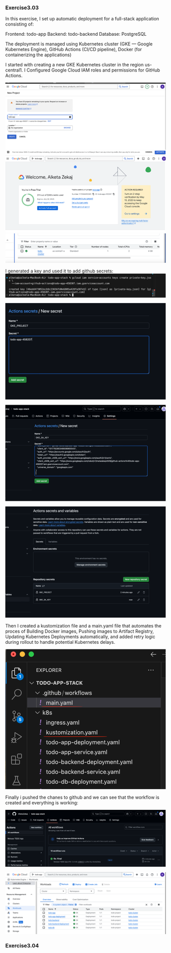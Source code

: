 ### Exercise3.03

In this exercise, I set up automatic deployment for a full-stack application consisting of:

Frontend: todo-app
Backend: todo-backend
Database: PostgreSQL

The deployment is managed using Kubernetes cluster (GKE — Google Kubernetes Engine), GitHub Actions (CI/CD pipeline), Docker (for containerizing the applications)

I started with creating a new GKE Kubernetes cluster in the region us-central1.
I Configured Google Cloud IAM roles and permissions for GitHub Actions.

![alt text](image-6.png)
![alt text](image-7.png)
![alt text](image-8.png)

I generated a key and used it to add github secrets:
![alt text](image-4.png)

![alt text](image-3.png)

![alt text](image-1.png)

![alt text](image-2.png)

Then I created a kustomization file and a main.yaml file that automates the proces of Building Docker images, Pushing images to Artifact Registry, Updating Kubernetes Deployments automatically, and added retry logic during rollout to handle potential Kubernetes delays.

![alt text](image-9.png)
 
Finally i pushed the chanes to github and we can see that the workflow is created and everything is working:

![alt text](image-10.png)

![alt text](image-5.png)

### Exercise3.04
